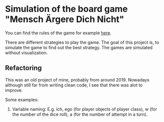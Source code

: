 # Simulation of the board game "Mensch Ärgere Dich Nicht"

You can find the rules of the game for example [here](https://de.wikipedia.org/wiki/Mensch_%C3%A4rgere_Dich_nicht#Anleitung).

There are different strategies to play the game. The goal of this project is, to simulate the game to find out the best strategy.
The games are simulated without visualization.


## Refactoring

This was an old project of mine, probably from around 2019. Nowadays although still far from writing clean code, 
I see that there was alot to improve.

Some examples:

1. Variable naming:
E.g. ich, ego (for player objects of player class), w  (for the number of the dice roll), a (for the number of attempt in a turn).